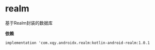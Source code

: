 # realm
基于Realm封装的数据库

**依赖**

`implementation 'com.xqy.androidx.realm:kotlin-android-realm:1.0.1`

